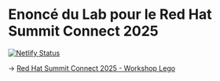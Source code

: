 # Enoncé du Lab pour le Red Hat Summit Connect 2025

[![Netlify Status](https://api.netlify.com/api/v1/badges/bf353b9e-7ba7-40e6-9127-308c80c35b74/deploy-status)](https://app.netlify.com/projects/lego-workshop-summit-connect-2025/deploys)

-> [Red Hat Summit Connect 2025 - Workshop Lego](https://lego-workshop-summit-connect-2025.netlify.app/)
